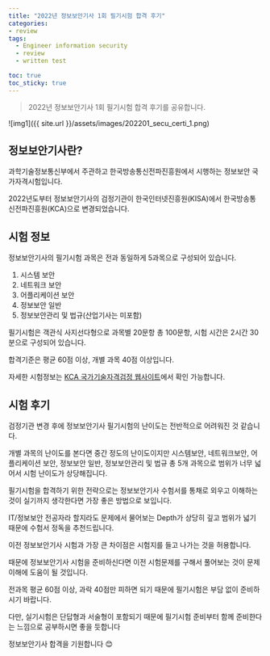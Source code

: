 ```yaml
---
title: "2022년 정보보안기사 1회 필기시험 합격 후기"
categories:
- review
tags:
  - Engineer information security
  - review
  - written test

toc: true
toc_sticky: true
---
```


> 2022년 정보보안기사 1회 필기시험 합격 후기를 공유합니다.

![img1]({{ site.url }}/assets/images/202201_secu_certi_1.png)



## 정보보안기사란?

과학기술정보통신부에서 주관하고 한국방송통신전파진흥원에서 시행하는 정보보안 국가자격시험입니다.

2022년도부터 정보보안기사의 검정기관이 한국인터넷진흥원(KISA)에서 한국방송통신전파진흥원(KCA)으로 변경되었습니다.



## 시험 정보

정보보안기사의 필기시험 과목은 전과 동일하게 5과목으로 구성되어 있습니다.
1. 시스템 보안
2. 네트워크 보안
3. 어플리케이션 보안
4. 정보보안 일반
5. 정보보안관리 및 법규(산업기사는 미포함)

필기시험은 객관식 사지선다형으로 과목별 20문항 총 100문항, 시험 시간은 2시간 30분으로 구성되어 있습니다.

합격기준은 평균 60점 이상, 개별 과목 40점 이상입니다.

자세한 시험정보는 [KCA 국가기술자격검정 웹사이트](https://www.cq.or.kr/qh_quagm01_020.do)에서 확인 가능합니다.



## 시험 후기

검정기관 변경 후에 정보보안기사 필기시험의 난이도는 전반적으로 어려워진 것 같습니다.

개별 과목의 난이도를 본다면 중간 정도의 난이도이지만 시스템보안, 네트워크보안, 어플리케이션 보안, 정보보안 일반, 정보보안관리 및 법규 총 5개 과목으로 범위가 너무 넓어서 시험 난이도가 상당해집니다.

필기시험을 합격하기 위한 전략으로는 정보보안기사 수험서를 통채로 외우고 이해하는 것이 실기까지 생각한다면 가장 좋은 방법으로 보입니다.

IT/정보보안 전공자라 할지라도 문제에서 물어보는 Depth가 상당히 깊고 범위가 넓기 때문에 수험서 정독을 추천드립니다.

이전 정보보안기사 시험과 가장 큰 차이점은 시험지를 들고 나가는 것을 허용합니다.

때문에 정보보안기사 시험을 준비하신다면 이전 시험문제를 구해서 풀어보는 것이 문제 이해에 도움이 될 것입니다.

전과목 평균 60점 이상, 과락 40점만 피하면 되기 때문에 필기시험은 부담 없이 준비하시기 바랍니다.

다만, 실기시험은 단답형과 서술형이 포함되기 때문에 필기시험 준비부터 함께 준비한다는 느낌으로 공부하시면 좋을 듯합니다

정보보안기사 합격을 기원합니다 😊